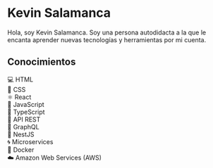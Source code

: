 # Kevin Salamanca

Hola, soy Kevin Salamanca. Soy una persona autodidacta a la que le encanta aprender nuevas tecnologías y herramientas por mi cuenta.

## Conocimientos

💻 HTML  
🎨 CSS  
⚛️ React  
📜 JavaScript  
🔷 TypeScript  
🔗 API REST  
🔮 GraphQL  
🚀 NestJS  
🌀 Microservices  
🐳 Docker  
☁️ Amazon Web Services (AWS)
